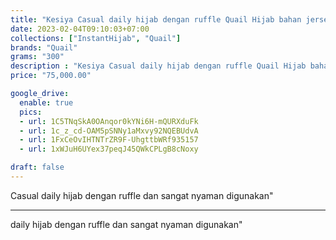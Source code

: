 ```yaml
---
title: "Kesiya Casual daily hijab dengan ruffle Quail Hijab bahan jersey"
date: 2023-02-04T09:10:03+07:00
collections: ["InstantHijab", "Quail"]
brands: "Quail"
grams: "300"
description : "Kesiya Casual daily hijab dengan ruffle Quail Hijab bahan jersey"
price: "75,000.00"

google_drive:
  enable: true
  pics:
  - url: 1C5TNqSkA0OAnqor0kYNi6H-mQURXduFk
  - url: 1c_z_cd-OAM5pSNNy1aMxvy92NQEBUdvA
  - url: 1FxCeOvIHTNTrZR9F-UhgttbWRf935157
  - url: 1xWJuH6UYex37peqJ45QWkCPLgB8cNoxy

draft: false
---
```


Casual daily hijab dengan ruffle dan sangat nyaman digunakan"

-------------      
   daily hijab dengan ruffle dan sangat nyaman digunakan"
